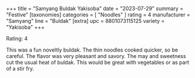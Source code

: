 +++
title = "Samyang Buldak Yakisoba"
date = "2023-07-29"
summary = "Festive"
[taxonomies]
categories = [ "Noodles" ]
rating = 4
manufacturer = "Samyang"
line = "Buldak"
[extra]
upc = 8801073115125
variety = "Yakisoba"
+++

Rating: 4

This was a fun noveltly buldak.
The thin noodles cooked quicker, so be careful.
The flavor was very pleasant and savory.
The may and sweetness cut the usual heat of buldak.
This would be great with vegetables or as part of a stir fry.
